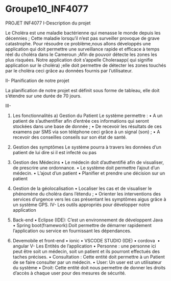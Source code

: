 # Groupe10_INF4077

PROJET INF4077
I-Description du projet

Le Choléra est une maladie bactérienne  qui menasse le monde depuis les décennies ; Cette maladie lorsqu’il n’est pas surveiller provoque de grave catastrophe. Pour résoudre ce problème,nous allons développés une application qui doit permettre une surveillance rapide et efficace à temps réel du choléra dans le Cameroun ;Afin de pouvoir détecte les zones les plus risquées. Notre application doit s’appelle Choleraapp( qui signifie application sur le choléra) ;elle doit permettre de détecter les zones touchés par le choléra ceci grâce au données fournis par l’utilisateur.

II- Planification de notre projet


La planification de notre projet est définit sous forme de tableau, elle doit s’étendre sur une durée de 70 jours.

III-
   1) Les fonctionnalités
       a) Gestion du Patient 
           Le système permettre :
    •  A un patient de s’authentifier afin d’entrée ces informations qui seront stockées dans une base de donnée ;
    • De recevoir les résultats de ces examens par SMS via son téléphone ceci grâce à un signal (son) ;
    •  A recevoir des conseilles conseils sur son état de santé.
2) Gestion des symptômes
 Le système pourra à travers les données d’un patient de lui dire si il est infecté ou pas

3) Gestion des Médecins
    • Le médecin doit d’authentifié afin de visualiser, de prescrire une ordonnance.
    • Le système doit permettre l’ajout d’un médecin.
    • L’ajout d’un patient
    • Planifier et prendre une décision sur un patient
4) Gestion de la géolocalisation
    • Localiser les cas et de visualiser le phénomène du choléra dans l’étendu ;
    • Orienter les interventions des services d’urgence vers les cas présentant les symptômes aigus grâce à un système GPS.
IV- Les outils appropriés pour développer notre application
1) Back-end
    •  Eclipse (IDE): C’est un environnement de développent Java
    •  Spring boot(framework):Doit permettre de démarrer rapidement l’application ou service en fournissant les dépendances.

2) Devemobile et front-end
    • ionic
    • VSCODE STUDIO (IDE)
    • cordova 
    • angular
V- Les Entités de l’application
    • Personne : une personne ici peut être soit un médecin, soit un patient et ils pourront effectués des taches précises.
    • Consultation : Cette entité doit permettre à un Patient de se faire consulter par un médecin.
    • User: Un user est un utilisateur du système
    • Droit: Cette entité doit nous permettre de donner les droits d’accès à chaque user pour des mesures de sécurité.
